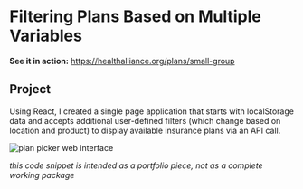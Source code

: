 # Filtering Plans Based on Multiple Variables

**See it in action:** https://healthalliance.org/plans/small-group

## Project

Using React, I created a single page application that starts with localStorage data and accepts additional user-defined filters (which change based on location and product) to display available insurance plans via an API call.

![plan picker web interface](https://user-images.githubusercontent.com/15656679/176230430-065c5198-ca79-419a-875b-1036bb8bef8f.png)

*this code snippet is intended as a portfolio piece, not as a complete working package*
